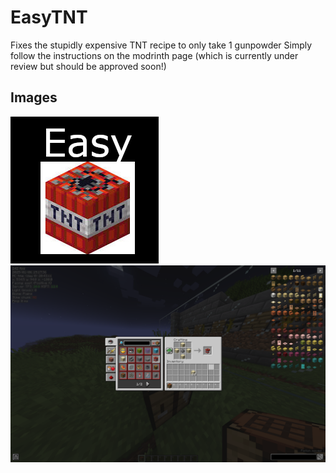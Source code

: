 # EasyTNT
Fixes the stupidly expensive TNT recipe to only take 1 gunpowder <be>
Simply follow the instructions on the modrinth page (which is currently under review but should be approved soon!)

## Images
![image](img/icon.png) <br>
![image](img/recipeimage.png)
